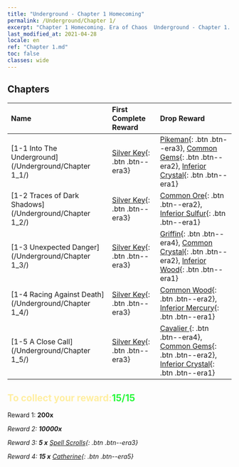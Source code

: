 ```yaml
---
title: "Underground - Chapter 1 Homecoming"
permalink: /Underground/Chapter 1/
excerpt: "Chapter 1 Homecoming. Era of Chaos  Underground - Chapter 1. Homecoming"
last_modified_at: 2021-04-28
locale: en
ref: "Chapter 1.md"
toc: false
classes: wide
---
```


## Chapters

  | Name |  First Complete Reward | Drop Reward |
  |:------------|:------------|:------------| 
  | [1-1 Into The Underground](/Underground/Chapter 1_1/) | [Silver Key](/Items/con_693/){: .btn .btn--era3} | [Pikeman](/Items/unt_190/){: .btn .btn--era3}, [Common Gems](/Items/mat_10/){: .btn .btn--era2}, [Inferior Crystal](/Items/mat_5/){: .btn .btn--era1} |
  | [1-2 Traces of Dark Shadows](/Underground/Chapter 1_2/) | [Silver Key](/Items/con_693/){: .btn .btn--era3} | [Common Ore](/Items/mat_6/){: .btn .btn--era2}, [Inferior Sulfur](/Items/mat_3/){: .btn .btn--era1} |
  | [1-3 Unexpected Danger](/Underground/Chapter 1_3/) | [Silver Key](/Items/con_693/){: .btn .btn--era3} | [Griffin](/Items/unt_192/){: .btn .btn--era4}, [Common Crystal](/Items/mat_11/){: .btn .btn--era2}, [Inferior Wood](/Items/mat_1/){: .btn .btn--era1} |
  | [1-4 Racing Against Death](/Underground/Chapter 1_4/) | [Silver Key](/Items/con_693/){: .btn .btn--era3} | [Common Wood](/Items/mat_7/){: .btn .btn--era2}, [Inferior Mercury](/Items/mat_2/){: .btn .btn--era1} |
  | [1-5 A Close Call](/Underground/Chapter 1_5/) | [Silver Key](/Items/con_693/){: .btn .btn--era3} | [Cavalier ](/Items/unt_195/){: .btn .btn--era4}, [Common Gems](/Items/mat_10/){: .btn .btn--era2}, [Inferior Crystal](/Items/mat_5/){: .btn .btn--era1} |


## <span style="color: #ffeea0">To collect your reward:</span><span style="color: #27f73a">15/15</span>

 Reward 1:  **200x** <i class="fas fa-gem"/>

 Reward 2:  **10000x** <i class="fas fa-coins"/>

 Reward 3: **5 x** [Spell Scrolls](/Items/con_694/){: .btn .btn--era3}

 Reward 4: **15 x** [Catherine](/Items/her_361/){: .btn .btn--era5}

